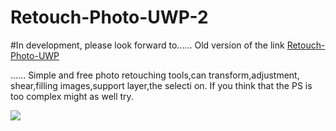 # Retouch-Photo-UWP-2

#In development, please look forward to......
Old version of the link
[Retouch-Photo-UWP](https://github.com/ysdy44/Retouch-Photo-UWP)

......
Simple and free photo retouching tools,can transform,adjustment, shear,filling images,support layer,the selecti on. If you think that the PS is too complex might as well try.

![](https://github.com/ysdy44/Retouch-Photo-UWP-2/blob/master/ScreenShot/2018-12-6-MarqueeTool.gif)
